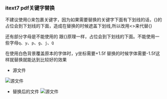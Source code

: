 ### itext7 pdf关键字替换

不建议使用{}来包裹关键字，因为如果需要替换的关键字下面有下划线的话，{}的占位会到下划线的下面，造成在替换的时候遮盖下划线,所以改用<>来代替{}

还有部分字母是不能使用的 跟{}原理一样，占位会到下划线的下面。不能使用一些字母`q`、`y`、`p`、`g`、`j`、`Q`

在使用白色背景覆盖原本的字体时，y坐标需要+1.5f 替换的时候字体需要-1.5f这样就替换就能达到比较好的效果



- 源文件

![源文件](https://github.com/niezhiliang/itext-pdf-replace/blob/master/data/1.png)


- 替换后的文件
![源文件](https://github.com/niezhiliang/itext-pdf-replace/blob/master/data/2.png)

